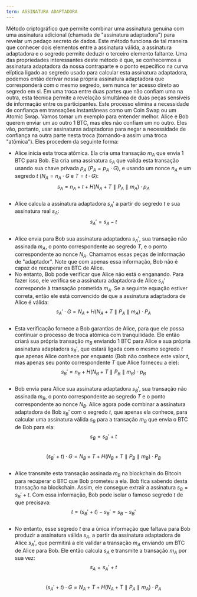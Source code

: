 ```yaml
---
term: ASSINATURA ADAPTADORA
---
```


Método criptográfico que permite combinar uma assinatura genuína com uma assinatura adicional (chamada de "assinatura adaptadora") para revelar um pedaço secreto de dados. Este método funciona de tal maneira que conhecer dois elementos entre a assinatura válida, a assinatura adaptadora e o segredo permite deduzir o terceiro elemento faltante. Uma das propriedades interessantes deste método é que, se conhecermos a assinatura adaptadora da nossa contraparte e o ponto específico na curva elíptica ligado ao segredo usado para calcular esta assinatura adaptadora, podemos então derivar nossa própria assinatura adaptadora que corresponderá com o mesmo segredo, sem nunca ter acesso direto ao segredo em si. Em uma troca entre duas partes que não confiam uma na outra, esta técnica permite a revelação simultânea de duas peças sensíveis de informação entre os participantes. Este processo elimina a necessidade de confiança em transações instantâneas como um Coin Swap ou um Atomic Swap. Vamos tomar um exemplo para entender melhor. Alice e Bob querem enviar um ao outro 1 BTC, mas eles não confiam um no outro. Eles vão, portanto, usar assinaturas adaptadoras para negar a necessidade de confiança na outra parte nesta troca (tornando-a assim uma troca "atômica"). Eles procedem da seguinte forma:
* Alice inicia esta troca atômica. Ela cria uma transação $m_A$ que envia 1 BTC para Bob. Ela cria uma assinatura $s_A$ que valida esta transação usando sua chave privada $p_A$ ($P_A = p_A \cdot G$), e usando um nonce $n_A$ e um segredo $t$ ($N_A = n_A \cdot G$ e $T = t \cdot G$): 
$$s_A = n_A + t + H(N_A + T \parallel P_A \parallel m_A) \cdot p_A$$
&nbsp;
* Alice calcula a assinatura adaptadora $s_A'$ a partir do segredo $t$ e sua assinatura real $s_A$:  
$$s_A' = s_A - t$$
&nbsp;
* Alice envia para Bob sua assinatura adaptadora $s_A'$, sua transação não assinada $m_A$, o ponto correspondente ao segredo $T$, e o ponto correspondente ao nonce $N_A$. Chamamos essas peças de informação de "adaptador". Note que com apenas essa informação, Bob não é capaz de recuperar os BTC de Alice.
* No entanto, Bob pode verificar que Alice não está o enganando. Para fazer isso, ele verifica se a assinatura adaptadora de Alice $s_A'$ corresponde à transação prometida $m_A$. Se a seguinte equação estiver correta, então ele está convencido de que a assinatura adaptadora de Alice é válida: 
$$s_A' \cdot G = N_A + H(N_A + T \parallel P_A \parallel m_A) \cdot P_A$$
&nbsp;
* Esta verificação fornece a Bob garantias de Alice, para que ele possa continuar o processo de troca atômica com tranquilidade. Ele então criará sua própria transação $m_B$ enviando 1 BTC para Alice e sua própria assinatura adaptadora $s_B'$, que estará ligada com o mesmo segredo $t$ que apenas Alice conhece por enquanto (Bob não conhece este valor $t$, mas apenas seu ponto correspondente $T$ que Alice forneceu a ele): $$s_B' = n_B + H(N_B + T \parallel P_B \parallel m_B) \cdot p_B$$
&nbsp;
* Bob envia para Alice sua assinatura adaptadora $s_B'$, sua transação não assinada $m_B$, o ponto correspondente ao segredo $T$ e o ponto correspondente ao nonce $N_B$. Alice agora pode combinar a assinatura adaptadora de Bob $s_B'$ com o segredo $t$, que apenas ela conhece, para calcular uma assinatura válida $s_B$ para a transação $m_B$ que envia o BTC de Bob para ela: $$s_B = s_B' + t$$
&nbsp;
$$(s_B' + t) \cdot G = N_B + T + H(N_B + T \parallel P_B \parallel m_B) \cdot P_B$$
&nbsp;
* Alice transmite esta transação assinada $m_B$ na blockchain do Bitcoin para recuperar o BTC que Bob prometeu a ela. Bob fica sabendo desta transação na blockchain. Assim, ele consegue extrair a assinatura $s_B = s_B' + t$. Com essa informação, Bob pode isolar o famoso segredo $t$ de que precisava:
$$t = (s_B' + t) - s_B' = s_B - s_B'$$
&nbsp;
* No entanto, esse segredo $t$ era a única informação que faltava para Bob produzir a assinatura válida $s_A$, a partir da assinatura adaptadora de Alice $s_A'$, que permitirá a ele validar a transação $m_A$ enviando um BTC de Alice para Bob. Ele então calcula $s_A$ e transmite a transação $m_A$ por sua vez: $$s_A = s_A' + t$$
&nbsp;
$$(s_A' + t) \cdot G = N_A + T + H(N_A + T \parallel P_A \parallel m_A) \cdot P_A$$